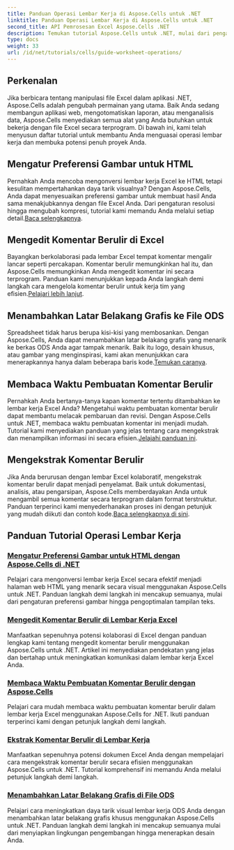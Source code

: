 ```yaml
---
title: Panduan Operasi Lembar Kerja di Aspose.Cells untuk .NET
linktitle: Panduan Operasi Lembar Kerja di Aspose.Cells untuk .NET
second_title: API Pemrosesan Excel Aspose.Cells .NET
description: Temukan tutorial Aspose.Cells untuk .NET, mulai dari pengaturan preferensi gambar untuk HTML hingga penambahan latar belakang grafis di ODS. Pelajari dengan panduan langkah demi langkah.
type: docs
weight: 33
url: /id/net/tutorials/cells/guide-worksheet-operations/
---
```

## Perkenalan

Jika berbicara tentang manipulasi file Excel dalam aplikasi .NET, Aspose.Cells adalah pengubah permainan yang utama. Baik Anda sedang membangun aplikasi web, mengotomatiskan laporan, atau menganalisis data, Aspose.Cells menyediakan semua alat yang Anda butuhkan untuk bekerja dengan file Excel secara terprogram. Di bawah ini, kami telah menyusun daftar tutorial untuk membantu Anda menguasai operasi lembar kerja dan membuka potensi penuh proyek Anda.

## Mengatur Preferensi Gambar untuk HTML 
 
Pernahkah Anda mencoba mengonversi lembar kerja Excel ke HTML tetapi kesulitan mempertahankan daya tarik visualnya? Dengan Aspose.Cells, Anda dapat menyesuaikan preferensi gambar untuk membuat hasil Anda sama menakjubkannya dengan file Excel Anda. Dari pengaturan resolusi hingga mengubah kompresi, tutorial kami memandu Anda melalui setiap detail.[Baca selengkapnya](./setting-image-preferences/).

## Mengedit Komentar Berulir di Excel 
 
 Bayangkan berkolaborasi pada lembar Excel tempat komentar mengalir lancar seperti percakapan. Komentar berulir memungkinkan hal itu, dan Aspose.Cells memungkinkan Anda mengedit komentar ini secara terprogram. Panduan kami menunjukkan kepada Anda langkah demi langkah cara mengelola komentar berulir untuk kerja tim yang efisien.[Pelajari lebih lanjut](./editing-threaded-comments/).

## Menambahkan Latar Belakang Grafis ke File ODS
  
 Spreadsheet tidak harus berupa kisi-kisi yang membosankan. Dengan Aspose.Cells, Anda dapat menambahkan latar belakang grafis yang menarik ke berkas ODS Anda agar tampak menarik. Baik itu logo, desain khusus, atau gambar yang menginspirasi, kami akan menunjukkan cara menerapkannya hanya dalam beberapa baris kode.[Temukan caranya](./adding-graphic-background-in-ods-file/).

## Membaca Waktu Pembuatan Komentar Berulir  

 Pernahkah Anda bertanya-tanya kapan komentar tertentu ditambahkan ke lembar kerja Excel Anda? Mengetahui waktu pembuatan komentar berulir dapat membantu melacak pembaruan dan revisi. Dengan Aspose.Cells untuk .NET, membaca waktu pembuatan komentar ini menjadi mudah. Tutorial kami menyediakan panduan yang jelas tentang cara mengekstrak dan menampilkan informasi ini secara efisien.[Jelajahi panduan ini](./read-created-time-of-threaded-comment/).

## Mengekstrak Komentar Berulir  

 Jika Anda berurusan dengan lembar Excel kolaboratif, mengekstrak komentar berulir dapat menjadi penyelamat. Baik untuk dokumentasi, analisis, atau pengarsipan, Aspose.Cells memberdayakan Anda untuk mengambil semua komentar secara terprogram dalam format terstruktur. Panduan terperinci kami menyederhanakan proses ini dengan petunjuk yang mudah diikuti dan contoh kode.[Baca selengkapnya di sini](./extract-threaded-comments/).

## Panduan Tutorial Operasi Lembar Kerja
### [Mengatur Preferensi Gambar untuk HTML dengan Aspose.Cells di .NET](./setting-image-preferences/)
Pelajari cara mengonversi lembar kerja Excel secara efektif menjadi halaman web HTML yang menarik secara visual menggunakan Aspose.Cells untuk .NET. Panduan langkah demi langkah ini mencakup semuanya, mulai dari pengaturan preferensi gambar hingga pengoptimalan tampilan teks.
### [Mengedit Komentar Berulir di Lembar Kerja Excel](./editing-threaded-comments/)
Manfaatkan sepenuhnya potensi kolaborasi di Excel dengan panduan lengkap kami tentang mengedit komentar berulir menggunakan Aspose.Cells untuk .NET. Artikel ini menyediakan pendekatan yang jelas dan bertahap untuk meningkatkan komunikasi dalam lembar kerja Excel Anda.
### [Membaca Waktu Pembuatan Komentar Berulir dengan Aspose.Cells](./read-created-time-of-threaded-comment/)
Pelajari cara mudah membaca waktu pembuatan komentar berulir dalam lembar kerja Excel menggunakan Aspose.Cells for .NET. Ikuti panduan terperinci kami dengan petunjuk langkah demi langkah.
### [Ekstrak Komentar Berulir di Lembar Kerja](./extract-threaded-comments/)
Manfaatkan sepenuhnya potensi dokumen Excel Anda dengan mempelajari cara mengekstrak komentar berulir secara efisien menggunakan Aspose.Cells untuk .NET. Tutorial komprehensif ini memandu Anda melalui petunjuk langkah demi langkah.
### [Menambahkan Latar Belakang Grafis di File ODS](./adding-graphic-background-in-ods-file/)
Pelajari cara meningkatkan daya tarik visual lembar kerja ODS Anda dengan menambahkan latar belakang grafis khusus menggunakan Aspose.Cells untuk .NET. Panduan langkah demi langkah ini mencakup semuanya mulai dari menyiapkan lingkungan pengembangan hingga menerapkan desain Anda.